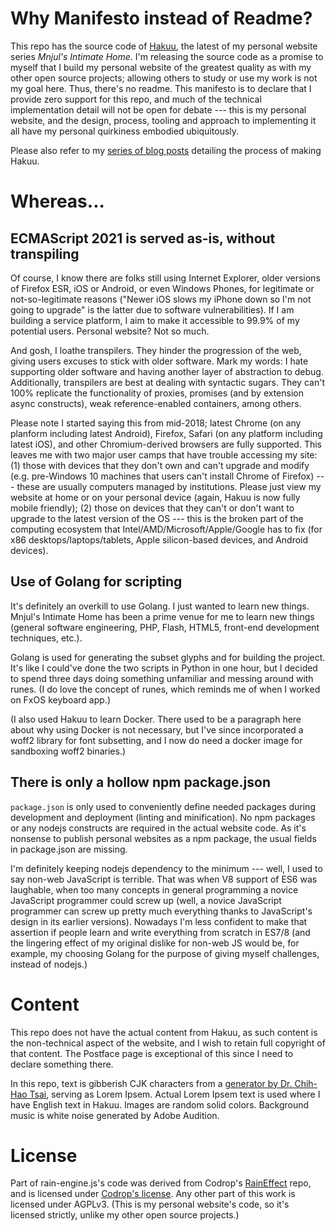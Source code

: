 # Why Manifesto instead of Readme?

This repo has the source code of [Hakuu](https://hakuu.mnjul.net/), the latest
of my personal website series _Mnjul's Intimate Home_. I'm releasing the source
code as a promise to myself that I build my personal website of the greatest
quality as with my other open source projects; allowing others to study or use
my work is not my goal here. Thus, there's no readme. This manifesto is to
declare that I provide zero support for this repo, and much of the technical
implementation detail will not be open for debate --- this is my personal
website, and the design, process, tooling and approach to implementing it all
have my personal quirkiness embodied ubiquitously.

Please also refer to my [series of blog posts](https://blogs.purincess.tw/matrixblog/2018/06/hakuu-in-the-making-0)
detailing the process of making Hakuu.

# Whereas...

## ECMAScript 2021 is served as-is, without transpiling

Of course, I know there are folks still using Internet Explorer, older versions
of Firefox ESR, iOS or Android, or even Windows Phones, for legitimate or
not-so-legitimate reasons ("Newer iOS slows my iPhone down so I'm not going to
upgrade" is the latter due to software vulnerabilities). If I am building a
service platform, I aim to make it accessible to 99.9% of my potential users.
Personal website? Not so much.

And gosh, I loathe transpilers. They hinder the progression of the web, giving
users excuses to stick with older software. Mark my words: I hate supporting
older software and having another layer of abstraction to debug.
Additionally, transpilers are best at dealing with syntactic sugars. They can't
100% replicate the functionality of proxies, promises (and by extension async
constructs), weak reference-enabled containers, among others.

Please note I started saying this from mid-2018; latest Chrome (on any planform
including latest Android), Firefox, Safari (on any platform including latest
iOS), and other Chromium-derived browsers are fully supported. This leaves me
with two major user camps that have trouble accessing my site: (1) those with
devices that they don't own and can't upgrade and modify (e.g. pre-Windows 10
machines that users can't install Chrome of Firefox) --- these are usually
computers managed by institutions. Please just view my website at home or on
your personal device (again, Hakuu is now fully mobile friendly); (2) those on
devices that they can't or don't want to upgrade to the latest version of the OS
--- this is the broken part of the computing ecosystem that
Intel/AMD/Microsoft/Apple/Google has to fix (for x86 desktops/laptops/tablets,
Apple silicon-based devices, and Android devices).

## Use of Golang for scripting

It's definitely an overkill to use Golang. I just wanted to learn new things.
Mnjul's Intimate Home has been a prime venue for me to learn new
things (general software engineering, PHP, Flash, HTML5, front-end development
techniques, etc.).

Golang is used for generating the subset glyphs and for building the project.
It's like I could've done the two scripts in Python in one hour, but I decided
to spend three days doing something unfamiliar and messing around with runes.
(I do love the concept of runes, which reminds me of when I worked on FxOS
keyboard app.)

(I also used Hakuu to learn Docker. There used to be a paragraph here about why
using Docker is not necessary, but I've since incorporated a woff2 library for
font subsetting, and I now do need a docker image for sandboxing woff2 binaries.)

## There is only a hollow npm package.json

`package.json` is only used to conveniently define needed packages during
development and deployment (linting and minification). No npm packages or any
nodejs constructs are required in the actual website code. As it's nonsense to
publish personal websites as a npm package, the usual fields in package.json are
missing.

I'm definitely keeping nodejs dependency to the minimum --- well, I used to
say non-web JavaScript is terrible. That was when V8 support of ES6 was
laughable, when too many concepts in general programming a novice JavaScript
programmer could screw up (well, a novice JavaScript programmer can screw up
pretty much everything thanks to JavaScript's design in its earlier versions).
Nowadays I'm less confident to make that assertion if people learn and write
everything from scratch in ES7/8 (and the lingering effect of my original
dislike for non-web JS would be, for example, my choosing Golang for the purpose
of giving myself challenges, instead of nodejs.)

# Content

This repo does not have the actual content from Hakuu, as such content is the
non-technical aspect of the website, and I wish to retain full copyright of
that content. The Postface page is exceptional of this since I need to declare
something there.

In this repo, text is gibberish CJK characters from a [generator by Dr. Chih-Hao Tsai](http://technology.chtsai.org/pseudotext/),
serving as Lorem Ipsem. Actual Lorem Ipsem text is used where I have English
text in Hakuu. Images are random solid colors. Background music is white noise
generated by Adobe Audition.

# License

Part of rain-engine.js's code was derived from Codrop's [RainEffect](https://github.com/codrops/RainEffect/commits/master) repo, and
is licensed under [Codrop's license](http://tympanus.net/codrops/licensing/).
Any other part of this work is licensed under AGPLv3. (This is my personal
website's code, so it's licensed strictly, unlike my other open source projects.)
